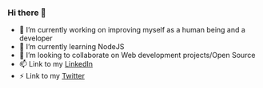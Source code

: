 ### Hi there 👋

- 🔭 I’m currently working on improving myself as a human being and a developer
- 🌱 I’m currently learning NodeJS
- 👯 I’m looking to collaborate on Web development projects/Open Source
- 📫 Link to my [LinkedIn](https://www.linkedin.com/in/harsh-palkar-566966222/)
- ⚡ Link to my [Twitter](https://twitter.com/harshhwho)
<!--
**harshpalkar/harshpalkar** is a ✨ _special_ ✨ repository because its `README.md` (this file) appears on your GitHub profile.

Here are some ideas to get you started:

- 🔭 I’m currently working on ...
- 🌱 I’m currently learning ...
- 👯 I’m looking to collaborate on ...
- 🤔 I’m looking for help with ...
- 💬 Ask me about ...
- 📫 How to reach me: ...
- 😄 Pronouns: ...
- ⚡ Fun fact: ...
-->
